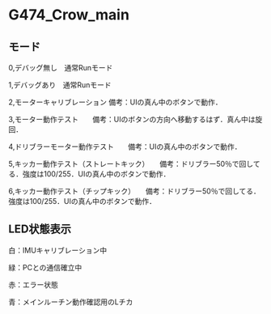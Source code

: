 # G474_Crow_main
## モード
0,デバッグ無し　通常Runモード  

1,デバッグあり　通常Runモード  

2,モーターキャリブレーション  備考：UIの真ん中のボタンで動作．

3,モーター動作テスト　　備考：UIのボタンの方向へ移動するはず．真ん中は旋回．

4,ドリブラーモーター動作テスト　　備考：UIの真ん中のボタンで動作．

5,キッカー動作テスト（ストレートキック）　　備考：ドリブラー50％で回してる．強度は100/255．UIの真ん中のボタンで動作．

6,キッカー動作テスト（チップキック）　　備考：ドリブラー50％で回してる．強度は100/255．UIの真ん中のボタンで動作．

## LED状態表示
白：IMUキャリブレーション中

緑：PCとの通信確立中

赤：エラー状態

青：メインルーチン動作確認用のLチカ
